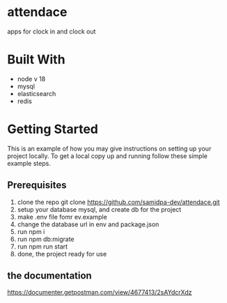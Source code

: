 # attendace
apps for clock in and clock out

# Built With
- node v 18
- mysql
- elasticsearch
- redis

# Getting Started
This is an example of how you may give instructions on setting up your project locally. To get a local copy up and running follow these simple example steps.

## Prerequisites
1. clone the repo git clone https://github.com/samidpa-dev/attendace.git
2. setup your database mysql, and create db for the project
3. make .env file fomr ev.example
4. change the database url in env and package.json
5. run npm i
6. run npm db:migrate
7. run npm run start
8. done, the project ready for use

## the documentation
https://documenter.getpostman.com/view/4677413/2sAYdcrXdz
